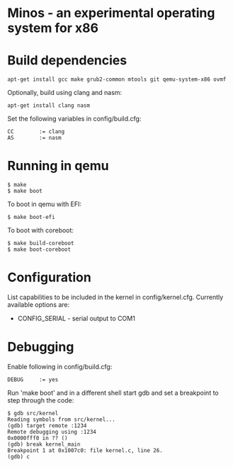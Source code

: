# Minos - an experimental operating system for x86

# Build dependencies

```
apt-get install gcc make grub2-common mtools git qemu-system-x86 ovmf
```

Optionally, build using clang and nasm:

```
apt-get install clang nasm
```

Set the following variables in config/build.cfg:

```
CC        := clang
AS        := nasm
```

# Running in qemu

```
$ make
$ make boot
```

To boot in qemu with EFI:

```
$ make boot-efi
```

To boot with coreboot:

```
$ make build-coreboot
$ make boot-coreboot
```

# Configuration

List capabilities to be included in the kernel in config/kernel.cfg.
Currently available options are:

* CONFIG_SERIAL - serial output to COM1

# Debugging

Enable following in config/build.cfg:

```
DEBUG     := yes
```

Run 'make boot' and in a different shell start gdb and set a breakpoint to
step through the code:

```
$ gdb src/kernel
Reading symbols from src/kernel...
(gdb) target remote :1234
Remote debugging using :1234
0x0000fff0 in ?? ()
(gdb) break kernel_main
Breakpoint 1 at 0x1007c0: file kernel.c, line 26.
(gdb) c
```
